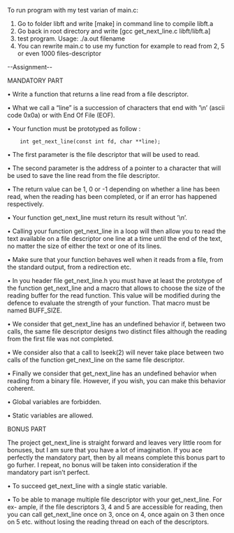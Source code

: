 
To run program with my test varian of main.c:
1. Go to folder libft and write [make] in command line to compile libft.a
2. Go back in root directory and write [gcc get_next_line.c libft/libft.a]
3. test program. Usage: ./a.out filename
4. You can rewrite main.c to use my function for example to read from 2, 5 or even 1000 files-descriptor

--Assignment--

MANDATORY PART

• Write a function that returns a line read from a file descriptor.

• What we call a “line” is a succession of characters that end with ’\n’ (ascii code 0x0a) or with End Of File (EOF).

• Your function must be prototyped as follow : 

		int get_next_line(const int fd, char **line);

• The first parameter is the file descriptor that will be used to read.

• The second parameter is the address of a pointer to a character that will be used
to save the line read from the file descriptor.

• The return value can be 1, 0 or -1 depending on whether a line has been read, when the reading has been completed, or if an error has happened respectively.

• Your function get_next_line must return its result without ’\n’.

• Calling your function get_next_line in a loop will then allow you to read the text available on a file descriptor one line at a time until the end of the text, no matter the size of either the text or one of its lines.

• Make sure that your function behaves well when it reads from a file, from the standard output, from a redirection etc.

• In you header file get_next_line.h you must have at least the prototype of the function get_next_line and a macro that allows to choose the size of the reading
 buffer for the read function. This value will be modified during the defence to evaluate the strength of your function. That macro must be named BUFF_SIZE.

• We consider that get_next_line has an undefined behavior if, between two calls, the same file descriptor designs two distinct files although the reading from the first file was not completed.

• We consider also that a call to lseek(2) will never take place between two calls of the function get_next_line on the same file descriptor.

• Finally we consider that get_next_line has an undefined behavior when reading from a binary file. However, if you wish, you can make this behavior coherent.

• Global variables are forbidden.

• Static variables are allowed.


BONUS PART


The project get_next_line is straight forward and leaves very little room for bonuses, but I am sure that you have a lot of imagination. If you ace perfectly the mandatory part, then by all means complete this bonus part to go furher. I repeat, no bonus will be taken into consideration if the mandatory part isn’t perfect.

• To succeed get_next_line with a single static variable.

• To be able to manage multiple file descriptor with your get_next_line. For ex- ample, if the file descriptors 3, 4 and 5 are accessible for reading, then you can call get_next_line once on 3, once on 4, once again on 3 then once on 5 etc. without losing the reading thread on each of the descriptors.
